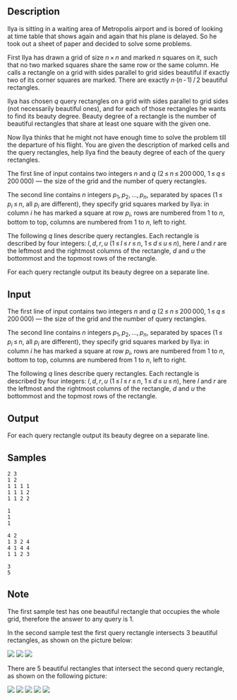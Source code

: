 ## Description

<div><p>Ilya is sitting in a waiting area of Metropolis airport and is bored of looking at time table that shows again and again that his plane is delayed. So he took out a sheet of paper and decided to solve some problems.</p><p>First Ilya has drawn a grid of size <span class="tex-span"><i>n</i> × <i>n</i></span> and marked <span class="tex-span"><i>n</i></span> squares on it, such that no two marked squares share the same row or the same column. He calls a rectangle on a grid with sides parallel to grid sides <span class="tex-font-style-it">beautiful</span> if exactly two of its corner squares are marked. There are exactly <span class="tex-span"><i>n</i>·(<i>n</i> - 1) / 2</span> beautiful rectangles.</p><p>Ilya has chosen <span class="tex-span"><i>q</i></span> query rectangles on a grid with sides parallel to grid sides (not necessarily beautiful ones), and for each of those rectangles he wants to find its <span class="tex-font-style-it">beauty degree</span>. Beauty degree of a rectangle is the number of beautiful rectangles that share at least one square with the given one.</p><p>Now Ilya thinks that he might not have enough time to solve the problem till the departure of his flight. You are given the description of marked cells and the query rectangles, help Ilya find the beauty degree of each of the query rectangles.</p></div><div class="input-specification"><p>The first line of input contains two integers <span class="tex-span"><i>n</i></span> and <span class="tex-span"><i>q</i></span> (<span class="tex-span">2 ≤ <i>n</i> ≤ 200 000</span>, <span class="tex-span">1 ≤ <i>q</i> ≤ 200 000</span>)&nbsp;— the size of the grid and the number of query rectangles.</p><p>The second line contains <span class="tex-span"><i>n</i></span> integers <span class="tex-span"><i>p</i><sub class="lower-index">1</sub>, <i>p</i><sub class="lower-index">2</sub>, ..., <i>p</i><sub class="lower-index"><i>n</i></sub></span>, separated by spaces (<span class="tex-span">1 ≤ <i>p</i><sub class="lower-index"><i>i</i></sub> ≤ <i>n</i></span>, all <span class="tex-span"><i>p</i><sub class="lower-index"><i>i</i></sub></span> are different), they specify grid squares marked by Ilya: in column <span class="tex-span"><i>i</i></span> he has marked a square at row <span class="tex-span"><i>p</i><sub class="lower-index"><i>i</i></sub></span>, rows are numbered from <span class="tex-span">1</span> to <span class="tex-span"><i>n</i></span>, bottom to top, columns are numbered from <span class="tex-span">1</span> to <span class="tex-span"><i>n</i></span>, left to right.</p><p>The following <span class="tex-span"><i>q</i></span> lines describe query rectangles. Each rectangle is described by four integers: <span class="tex-span"><i>l</i>, <i>d</i>, <i>r</i>, <i>u</i></span> (<span class="tex-span">1 ≤ <i>l</i> ≤ <i>r</i> ≤ <i>n</i></span>, <span class="tex-span">1 ≤ <i>d</i> ≤ <i>u</i> ≤ <i>n</i></span>), here <span class="tex-span"><i>l</i></span> and <span class="tex-span"><i>r</i></span> are the leftmost and the rightmost columns of the rectangle, <span class="tex-span"><i>d</i></span> and <span class="tex-span"><i>u</i></span> the bottommost and the topmost rows of the rectangle.</p></div><div class="output-specification"><p>For each query rectangle output its beauty degree on a separate line.</p></div>

## Input

<p>The first line of input contains two integers <span class="tex-span"><i>n</i></span> and <span class="tex-span"><i>q</i></span> (<span class="tex-span">2 ≤ <i>n</i> ≤ 200 000</span>, <span class="tex-span">1 ≤ <i>q</i> ≤ 200 000</span>)&nbsp;— the size of the grid and the number of query rectangles.</p><p>The second line contains <span class="tex-span"><i>n</i></span> integers <span class="tex-span"><i>p</i><sub class="lower-index">1</sub>, <i>p</i><sub class="lower-index">2</sub>, ..., <i>p</i><sub class="lower-index"><i>n</i></sub></span>, separated by spaces (<span class="tex-span">1 ≤ <i>p</i><sub class="lower-index"><i>i</i></sub> ≤ <i>n</i></span>, all <span class="tex-span"><i>p</i><sub class="lower-index"><i>i</i></sub></span> are different), they specify grid squares marked by Ilya: in column <span class="tex-span"><i>i</i></span> he has marked a square at row <span class="tex-span"><i>p</i><sub class="lower-index"><i>i</i></sub></span>, rows are numbered from <span class="tex-span">1</span> to <span class="tex-span"><i>n</i></span>, bottom to top, columns are numbered from <span class="tex-span">1</span> to <span class="tex-span"><i>n</i></span>, left to right.</p><p>The following <span class="tex-span"><i>q</i></span> lines describe query rectangles. Each rectangle is described by four integers: <span class="tex-span"><i>l</i>, <i>d</i>, <i>r</i>, <i>u</i></span> (<span class="tex-span">1 ≤ <i>l</i> ≤ <i>r</i> ≤ <i>n</i></span>, <span class="tex-span">1 ≤ <i>d</i> ≤ <i>u</i> ≤ <i>n</i></span>), here <span class="tex-span"><i>l</i></span> and <span class="tex-span"><i>r</i></span> are the leftmost and the rightmost columns of the rectangle, <span class="tex-span"><i>d</i></span> and <span class="tex-span"><i>u</i></span> the bottommost and the topmost rows of the rectangle.</p>

## Output

<p>For each query rectangle output its beauty degree on a separate line.</p>

## Samples

```input1
2 3
1 2
1 1 1 1
1 1 1 2
1 1 2 2

```

```output1
1
1
1

```






```input2
4 2
1 3 2 4
4 1 4 4
1 1 2 3

```

```output2
3
5

```




## Note

<p>The first sample test has one beautiful rectangle that occupies the whole grid, therefore the answer to any query is 1.</p><p>In the second sample test the first query rectangle intersects 3 beautiful rectangles, as shown on the picture below:</p><p><img class="tex-graphics" src="./28745/file/4uC4Hd0D.png" style="max-width: 100.0%;max-height: 100.0%;"> <img class="tex-graphics" src="./28745/file/fc5Zo9c7.png" style="max-width: 100.0%;max-height: 100.0%;"> <img class="tex-graphics" src="./28745/file/hhRrvZ3l.png" style="max-width: 100.0%;max-height: 100.0%;"></p><p>There are 5 beautiful rectangles that intersect the second query rectangle, as shown on the following picture:</p><p><img class="tex-graphics" src="./28745/file/ORSJTcvF.png" style="max-width: 100.0%;max-height: 100.0%;"> <img class="tex-graphics" src="./28745/file/Nt2kwXk4.png" style="max-width: 100.0%;max-height: 100.0%;"> <img class="tex-graphics" src="./28745/file/mMEnBLLl.png" style="max-width: 100.0%;max-height: 100.0%;"> <img class="tex-graphics" src="./28745/file/F3DR8Kzi.png" style="max-width: 100.0%;max-height: 100.0%;"> <img class="tex-graphics" src="./28745/file/96QxBAMe.png" style="max-width: 100.0%;max-height: 100.0%;"></p>
